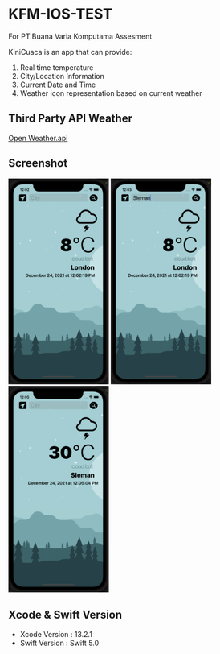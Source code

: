 # KFM-IOS-TEST

For PT.Buana Varia Komputama Assesment

KiniCuaca is an app that can provide:

1. Real time temperature
2. City/Location Information
3. Current Date and Time
4. Weather icon representation based on current weather

## Third Party API Weather
[Open Weather.api](https://openweathermap.org)

## Screenshot

<img src="Default_ss.png" width=200>  <img src="InputCity_ss.png" width=200> <img src="Result_ss.png" width=200>

## Xcode & Swift Version
+ Xcode Version : 13.2.1
+ Swift Version : Swift 5.0


